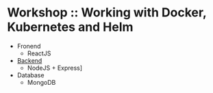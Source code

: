 # Workshop :: Working with Docker, Kubernetes and Helm
* Fronend
  * ReactJS
* [Backend](https://github.com/up1/workshop-docker-k8s-helm/tree/main/backend)
  * NodeJS + Express]
* Database
  * MongoDB
